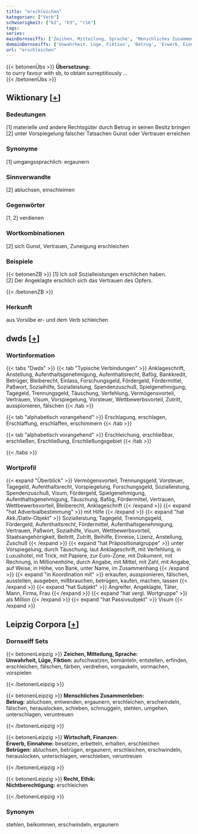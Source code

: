 ```yaml
---
title: "erschleichen"
kategorien: ["Verb"]
schwierigkeit: ["k2", "h3", "r16"]
tags:
series:
mainDornseiffs: ['Zeichen, Mitteilung, Sprache', 'Menschliches Zusammenleben', 'Wirtschaft, Finanzen', 'Recht, Ethik']
domainDornseiffs: ['Unwahrheit, Lüge, Fiktion', 'Betrug', 'Erwerb, Einnahme', 'Betrügen', 'Nichtberechtigung']
url: "erschleichen"
---
```


{{< betonenÜbs >}}
**Übersetzung:**  
to curry favour with sb, to obtain  surreptitiously ...  
{{< /betonenÜbs >}}

## Wiktionary [[+](https://de.wiktionary.org/wiki/erschleichen)]

### Bedeutungen
[1] materielle und andere Rechtsgüter durch Betrug in seinen Besitz bringen  
[2] unter Vorspiegelung falscher Tatsachen Gunst oder Vertrauen erreichen  

### Synonyme
[1] umgangssprachlich: ergaunern  

### Sinnverwandte
[2] abluchsen, einschleimen  

### Gegenwörter
[1, 2] verdienen  

### Wortkombinationen
[2] sich Gunst, Vertrauen, Zuneigung erschleichen  

### Beispiele
{{< betonenZB >}}
[1] Ich soll Sozialleistungen erschlichen haben.  
[2] Der Angeklagte erschlich sich das Vertrauen des Opfers.  

{{< /betonenZB >}}
### Herkunft
aus Vorsilbe er- und dem Verb schleichen  



## dwds [[+](https://www.dwds.de/wb/erschleichen)]

### Wortinformation
{{< tabs "Dwds" >}}
{{< tab "Typische Verbindungen" >}}
Anklageschrift, Anstellung, Aufenthaltsgenehmigung, Aufenthaltsrecht, Bafög, Bankkredit, Betrüger, Bleiberecht, Einlass, Forschungsgeld, Fördergeld, Fördermittel, Paßwort, Sozialhilfe, Sozialleistung, Spendenzuschuß, Spielgenehmigung, Tagegeld, Trennungsgeld, Täuschung, Verfehlung, Vermögensvorteil, Vertrauen, Visum, Vorspiegelung, Vorsteuer, Wettbewerbsvorteil, Zutritt, ausspionieren, fälschen
{{< /tab >}}

{{< tab "alphabetisch vorangehend" >}}
Erschlagung, erschlagen, Erschlaffung, erschlaffen, erschimmern
{{< /tab >}}

{{< tab "alphabetisch vorangehend" >}}
Erschleichung, erschließbar, erschließen, Erschließung, Erschließungsgebiet
{{< /tab >}}

{{< /tabs >}}

### Wortprofil
{{< expand "Überblick" >}} Vermögensvorteil, Trennungsgeld, Vorsteuer, Tagegeld, Aufenthaltsrecht, Vorspiegelung, Forschungsgeld, Sozialleistung, Spendenzuschuß, Visum, Fördergeld, Spielgenehmigung, Aufenthaltsgenehmigung, Täuschung, Bafög, Fördermittel, Vertrauen, Wettbewerbsvorteil, Bleiberecht, Anklageschrift {{< /expand >}}
{{< expand "hat Adverbialbestimmung" >}} mit Hilfe {{< /expand >}}
{{< expand "hat Akk./Dativ-Objekt" >}} Sozialleistung, Tagegeld, Trennungsgeld, Fördergeld, Aufenthaltsrecht, Fördermittel, Aufenthaltsgenehmigung, Vertrauen, Paßwort, Sozialhilfe, Visum, Wettbewerbsvorteil, Staatsangehörigkeit, Beitritt, Zutritt, Beihilfe, Einreise, Lizenz, Anstellung, Zuschuß {{< /expand >}}
{{< expand "hat Präpositionalgruppe" >}} unter Vorspiegelung, durch Täuschung, laut Anklageschrift, mit Verfehlung, in Luxushotel, mit Trick, mit Papiere, zur Euro-Zone, mit Dokument, mit Rechnung, in Millionenhöhe, durch Angabe, mit Mittel, mit Zahl, mit Angabe, auf Weise, in Höhe, von Bank, unter Name, im Zusammenhang {{< /expand >}}
{{< expand "in Koordination mit" >}} erkaufen, ausspionieren, fälschen, ausstellen, ausgeben, mißbrauchen, betrügen, kaufen, machen, lassen {{< /expand >}}
{{< expand "hat Subjekt" >}} Angreifer, Angeklagte, Täter, Mann, Firma, Frau {{< /expand >}}
{{< expand "hat vergl. Wortgruppe" >}} als Million {{< /expand >}}
{{< expand "hat Passivsubjekt" >}} Visum {{< /expand >}}

## Leipzig Corpora [[+](https://corpora.uni-leipzig.de/en/res?word=erschleichen&corpusId=deu_newscrawl-public_2018)]

### Dornseiff Sets
{{< betonenLeipzig >}}
**Zeichen, Mitteilung, Sprache:**  
**Unwahrheit, Lüge, Fiktion:** aufschwatzen, bemänteln, entstellen, erfinden, erschleichen, fälschen, färben, verdrehen, vorgaukeln, vormachen, vorspielen  

{{< /betonenLeipzig >}}


{{< betonenLeipzig >}}
**Menschliches Zusammenleben:**  
**Betrug:** abluchsen, entwenden, ergaunern, erschleichen, erschwindeln, fälschen, herauslocken, schieben, schmuggeln, stehlen, umgehen, unterschlagen, veruntreuen  

{{< /betonenLeipzig >}}


{{< betonenLeipzig >}}
**Wirtschaft, Finanzen:**  
**Erwerb, Einnahme:** besetzen, erbetteln, erhalten, erschleichen  
**Betrügen:** abluchsen, betrügen, ergaunern, erschleichen, erschwindeln, herauslocken, unterschlagen, verschieben, veruntreuen  

{{< /betonenLeipzig >}}


{{< betonenLeipzig >}}
**Recht, Ethik:**  
**Nichtberechtigung:** erschleichen  

{{< /betonenLeipzig >}}

### Synonym
stehlen, beikommen, erschwindeln, ergaunern

